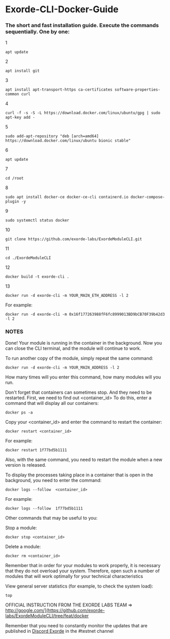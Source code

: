 # Exorde-CLI-Docker-Guide

### The short and fast installation guide. Execute the commands sequentially. One by one:

1
```
apt update
```
2
```
apt install git
```
3
```
apt install apt-transport-https ca-certificates software-properties-common curl
```
4
```
curl -f -s -S -L https://download.docker.com/linux/ubuntu/gpg | sudo apt-key add -
```
5
```
sudo add-apt-repository "deb [arch=amd64] https://download.docker.com/linux/ubuntu bionic stable"
```
6
```
apt update
```
7
```
cd /root
```
8
```
sudo apt install docker-ce docker-ce-cli containerd.io docker-compose-plugin -y
```
9
```
sudo systemctl status docker
```
10
```
git clone https://github.com/exorde-labs/ExordeModuleCLI.git
```
11
```
cd ./ExordeModuleCLI
```
12
```
docker build -t exorde-cli .
```
13
```
docker run -d exorde-cli -m YOUR_MAIN_ETH_ADDRESS -l 2
```
For example:
```
docker run -d exorde-cli -m 0x16f177263988fF6fc8999013BD9bCB70F39b42d3 -l 2
```

### NOTES

Done! Your module is running in the container in the background. Now you can close the CLI terminal, and the module will continue to work.

To run another copy of the module, simply repeat the same command:
```
docker run -d exorde-cli -m YOUR_MAIN_ADDRESS -l 2
```
How many times will you enter this command, how many modules will you run.

Don't forget that containers can sometimes stop. And they need to be restarted. First, we need to find out <container_id>
To do this, enter a command that will display all our containers:
```
docker ps -a
```
Copy your <container_id> and enter the command to restart the container:
```
docker restart <container_id>
```
For example:
```
docker restart 1f77bd5b1111
```
Also, with the same command, you need to restart the module when a new version is released.

To display the processes taking place in a container that is open in the background, you need to enter the command:

```
docker logs --follow  <container_id>
```
For example:
```
docker logs --follow  1f77bd5b1111
```

Other commands that may be useful to you:

Stop a module:

```
docker stop <container_id>
```

Delete a module:

```
docker rm <container_id>
```

Remember that in order for your modules to work properly, it is necessary that they do not overload your system. Therefore, open such a number of modules that will work optimally for your technical characteristics

View general server statistics (for example, to check the system load):

```
top
```

OFFICIAL INSTRUCTION FROM THE EXORDE LABS TEAM => http://google.com/](https://github.com/exorde-labs/ExordeModuleCLI/tree/feat/docker

Remember that you need to constantly monitor the updates that are published in [Discord Exorde](https://discord.gg/ExordeLabs) in the #testnet channel
